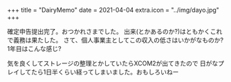 +++
title = "DairyMemo"
date = 2021-04-04
extra.icon = "../img/dayo.jpg"
+++

確定申告提出完了。おつかれさまでした。
出来(とかあるのか?)はともかくこれで義務は果たした。
さて、個人事業主としてこの収入の低さはいかがなものか?
1年目はこんな感じ?

気を良くしてストレージの整理とかしていたらXCOM2が出てきたので
日がなプレイしてたら1日半くらい経ってしまいました。おもしろいねー

